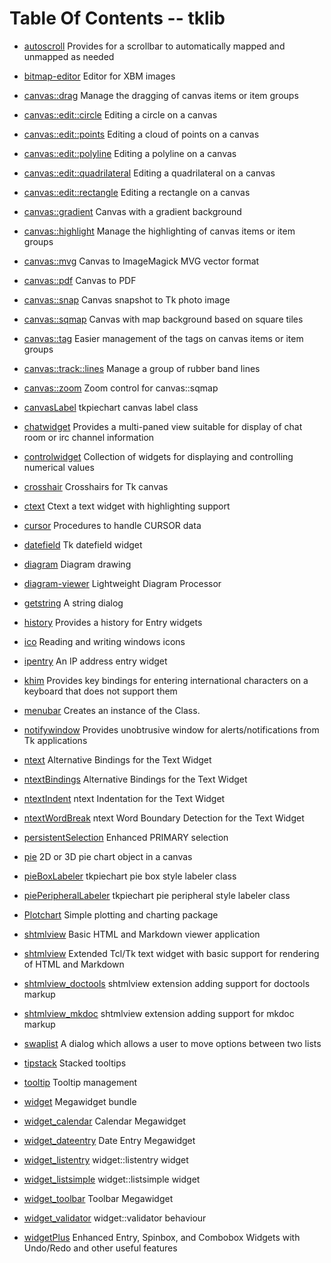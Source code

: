 
[//000000001]: # (Table of contents generated by tcllib/doctools/toc with format 'markdown')

# Table Of Contents \-\- tklib

  - [autoscroll](tklib/files/modules/autoscroll/autoscroll\.md) Provides for a scrollbar to automatically mapped and unmapped as needed

  - [bitmap\-editor](tklib/files/apps/bitmap\-editor\.md) Editor for XBM images

  - [canvas::drag](tklib/files/modules/canvas/canvas\_drag\.md) Manage the dragging of canvas items or item groups

  - [canvas::edit::circle](tklib/files/modules/canvas/canvas\_ecircle\.md) Editing a circle on a canvas

  - [canvas::edit::points](tklib/files/modules/canvas/canvas\_epoints\.md) Editing a cloud of points on a canvas

  - [canvas::edit::polyline](tklib/files/modules/canvas/canvas\_epolyline\.md) Editing a polyline on a canvas

  - [canvas::edit::quadrilateral](tklib/files/modules/canvas/canvas\_equad\.md) Editing a quadrilateral on a canvas

  - [canvas::edit::rectangle](tklib/files/modules/canvas/canvas\_erectangle\.md) Editing a rectangle on a canvas

  - [canvas::gradient](tklib/files/modules/canvas/canvas\_gradient\.md) Canvas with a gradient background

  - [canvas::highlight](tklib/files/modules/canvas/canvas\_highlight\.md) Manage the highlighting of canvas items or item groups

  - [canvas::mvg](tklib/files/modules/canvas/canvas\_mvg\.md) Canvas to ImageMagick MVG vector format

  - [canvas::pdf](tklib/files/modules/canvas/canvas\_pdf\.md) Canvas to PDF

  - [canvas::snap](tklib/files/modules/canvas/canvas\_snap\.md) Canvas snapshot to Tk photo image

  - [canvas::sqmap](tklib/files/modules/canvas/canvas\_sqmap\.md) Canvas with map background based on square tiles

  - [canvas::tag](tklib/files/modules/canvas/canvas\_tags\.md) Easier management of the tags on canvas items or item groups

  - [canvas::track::lines](tklib/files/modules/canvas/canvas\_trlines\.md) Manage a group of rubber band lines

  - [canvas::zoom](tklib/files/modules/canvas/canvas\_zoom\.md) Zoom control for canvas::sqmap

  - [canvasLabel](tklib/files/modules/tkpiechart/canvaslabel\.md) tkpiechart canvas label class

  - [chatwidget](tklib/files/modules/chatwidget/chatwidget\.md) Provides a multi\-paned view suitable for display of chat room or irc channel information

  - [controlwidget](tklib/files/modules/controlwidget/controlwidget\.md) Collection of widgets for displaying and controlling numerical values

  - [crosshair](tklib/files/modules/crosshair/crosshair\.md) Crosshairs for Tk canvas

  - [ctext](tklib/files/modules/ctext/ctext\.md) Ctext a text widget with highlighting support

  - [cursor](tklib/files/modules/cursor/cursor\.md) Procedures to handle CURSOR data

  - [datefield](tklib/files/modules/datefield/datefield\.md) Tk datefield widget

  - [diagram](tklib/files/modules/diagrams/diagram\.md) Diagram drawing

  - [diagram\-viewer](tklib/files/apps/diagram\-viewer\.md) Lightweight Diagram Processor

  - [getstring](tklib/files/modules/getstring/tk\_getString\.md) A string dialog

  - [history](tklib/files/modules/history/tklib\_history\.md) Provides a history for Entry widgets

  - [ico](tklib/files/modules/ico/ico\.md) Reading and writing windows icons

  - [ipentry](tklib/files/modules/ipentry/ipentry\.md) An IP address entry widget

  - [khim](tklib/files/modules/khim/khim\.md) Provides key bindings for entering international characters on a keyboard that does not support them

  - [menubar](tklib/files/modules/menubar/menubar\.md) Creates an instance of the  Class\.

  - [notifywindow](tklib/files/modules/notifywindow/notifywindow\.md) Provides unobtrusive window for alerts/notifications from Tk applications

  - [ntext](tklib/files/modules/ntext/ntext\.md) Alternative Bindings for the Text Widget

  - [ntextBindings](tklib/files/modules/ntext/ntextBindings\.md) Alternative Bindings for the Text Widget

  - [ntextIndent](tklib/files/modules/ntext/ntextIndent\.md) ntext Indentation for the Text Widget

  - [ntextWordBreak](tklib/files/modules/ntext/ntextWordBreak\.md) ntext Word Boundary Detection for the Text Widget

  - [persistentSelection](tklib/files/modules/persistentSelection/persistentSelection\.md) Enhanced PRIMARY selection

  - [pie](tklib/files/modules/tkpiechart/pie\.md) 2D or 3D pie chart object in a canvas

  - [pieBoxLabeler](tklib/files/modules/tkpiechart/pieboxlabeler\.md) tkpiechart pie box style labeler class

  - [piePeripheralLabeler](tklib/files/modules/tkpiechart/pieperipherallabeler\.md) tkpiechart pie peripheral style labeler class

  - [Plotchart](tklib/files/modules/plotchart/plotchart\.md) Simple plotting and charting package

  - [shtmlview](tklib/files/apps/shtmlview\.md) Basic HTML and Markdown viewer application

  - [shtmlview](tklib/files/modules/shtmlview/shtmlview\.md) Extended Tcl/Tk text widget with basic support for rendering of HTML and Markdown

  - [shtmlview\_doctools](tklib/files/modules/shtmlview/shtmlview\-doctools\.md) shtmlview extension adding support for doctools markup

  - [shtmlview\_mkdoc](tklib/files/modules/shtmlview/shtmlview\-mkdoc\.md) shtmlview extension adding support for mkdoc markup

  - [swaplist](tklib/files/modules/swaplist/swaplist\.md) A dialog which allows a user to move options between two lists

  - [tipstack](tklib/files/modules/tooltip/tipstack\.md) Stacked tooltips

  - [tooltip](tklib/files/modules/tooltip/tooltip\.md) Tooltip management

  - [widget](tklib/files/modules/widget/widget\.md) Megawidget bundle

  - [widget\_calendar](tklib/files/modules/widget/widget\_calendar\.md) Calendar Megawidget

  - [widget\_dateentry](tklib/files/modules/widget/widget\_dateentry\.md) Date Entry Megawidget

  - [widget\_listentry](tklib/files/modules/widgetl/widget\_listentry\.md) widget::listentry widget

  - [widget\_listsimple](tklib/files/modules/widgetl/widget\_listsimple\.md) widget::listsimple widget

  - [widget\_toolbar](tklib/files/modules/widget/widget\_toolbar\.md) Toolbar Megawidget

  - [widget\_validator](tklib/files/modules/widgetv/widget\_validator\.md) widget::validator behaviour

  - [widgetPlus](tklib/files/modules/widgetPlus/widgetPlus\.md) Enhanced Entry, Spinbox, and Combobox Widgets with Undo/Redo and other useful features
